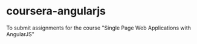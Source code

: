 # coursera-angularjs
To submit assignments for the course "Single Page Web Applications with AngularJS"
